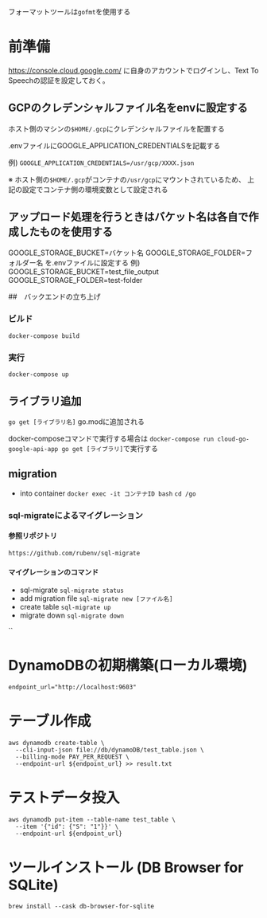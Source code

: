 フォーマットツールは`gofmt`を使用する

# 前準備
https://console.cloud.google.com/
に自身のアカウントでログインし、Text To Speechの認証を設定しておく。

## GCPのクレデンシャルファイル名をenvに設定する
ホスト側のマシンの`$HOME/.gcp`にクレデンシャルファイルを配置する

.envファイルにGOOGLE_APPLICATION_CREDENTIALSを記載する

例)
`GOOGLE_APPLICATION_CREDENTIALS=/usr/gcp/XXXX.json`

※ ホスト側の`$HOME/.gcp`がコンテナの`/usr/gcp`にマウントされているため、
上記の設定でコンテナ側の環境変数として設定される

## アップロード処理を行うときはバケット名は各自で作成したものを使用する
GOOGLE_STORAGE_BUCKET=バケット名
GOOGLE_STORAGE_FOLDER=フォルダー名
を.envファイルに設定する
例)
GOOGLE_STORAGE_BUCKET=test_file_output
GOOGLE_STORAGE_FOLDER=test-folder


##　バックエンドの立ち上げ
### ビルド
`docker-compose build`
### 実行
`docker-compose up`


## ライブラリ追加
`go get [ライブラリ名]`
go.modに追加される

docker-composeコマンドで実行する場合は
`docker-compose run cloud-go-google-api-app go get [ライブラリ]`で実行する


## migration
* into container
`docker exec -it コンテナID bash`
`cd /go`

### sql-migrateによるマイグレーション
#### 参照リポジトリ
`https://github.com/rubenv/sql-migrate`

#### マイグレーションのコマンド
* sql-migrate
`sql-migrate status`
* add migration file
`sql-migrate new [ファイル名]`
* create table
`sql-migrate up`
* migrate down
`sql-migrate down`

``



# DynamoDBの初期構築(ローカル環境)
`endpoint_url="http://localhost:9603"`

# テーブル作成
```
aws dynamodb create-table \
  --cli-input-json file://db/dynamoDB/test_table.json \
  --billing-mode PAY_PER_REQUEST \
  --endpoint-url ${endpoint_url} >> result.txt
```
# テストデータ投入
```
aws dynamodb put-item --table-name test_table \
  --item '{"id": {"S": "1"}}' \
  --endpoint-url ${endpoint_url}
```

# ツールインストール (DB Browser for SQLite)
`brew install --cask db-browser-for-sqlite`
